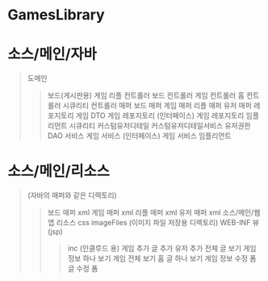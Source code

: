 GamesLibrary
=============

# 소스/메인/자바
> 도메인
> > 보드(게시판용)
> > 게임
> > 리플
> 컨트롤러
> > 보드 컨트롤러
> > 게임 컨트롤러
> > 홈 컨트롤러
> > 시큐리티 컨트롤러
> 매퍼
> > 보드 매퍼
> > 게임 매퍼
> > 리플 매퍼
> > 유저 매퍼
> 레포지토리
> > 게임 DTO
> > 게임 레포지토리 (인터페이스)
> > 게임 레포지토리 임플리먼트
> 시큐리티
> > 커스텀유저디테일
> > 커스텀유저디테일서비스
> > 유저권한 DAO
> 서비스
> > 게임 서비스 (인터페이스)
> > 게임 서비스 임플리먼트
# 소스/메인/리소스
> (자바의 매퍼와 같은 디렉토리)
> > 보드 매퍼 xml
> > 게임 매퍼 xml
> > 리플 매퍼 xml
> > 유저 매퍼 xml
소스/메인/웹앱
> 리소스
> > css
> > imageFiles (이미지 파일 저장용 디렉토리)
> WEB-INF
> > 뷰 (jsp)
> > > inc (인클루드 용)
> > > 게임 추가
> > > 글 추가
> > > 유저 추가
> > > 전체 글 보기
> > > 게임 정보 하나 보기
> > > 게임 전체 보기
> > > 홈
> > > 글 하나 보기
> > > 게임 정보 수정 폼
> > > 글 수정 폼
